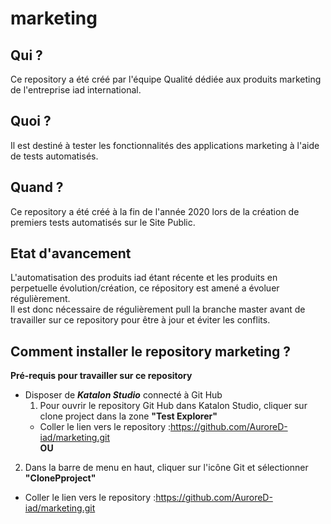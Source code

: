 # marketing


## Qui ?

Ce repository a été créé par l'équipe Qualité dédiée aux produits marketing de l'entreprise iad international.


## Quoi ?

Il est destiné à tester les fonctionnalités des applications marketing à l'aide de tests automatisés.

## Quand ?

Ce repository a été créé à la fin de l'année 2020 lors de la création de premiers tests automatisés sur le Site Public.

## Etat d'avancement

L'automatisation des produits iad étant récente et les produits en perpetuelle évolution/création, ce répository est amené a évoluer régulièrement.   
Il est donc nécessaire de régulièrement pull la branche master avant de travailler sur ce repository pour être à jour et éviter les conflits.

## Comment installer le repository marketing ?

__Pré-requis pour travailler sur ce repository__
* Disposer de __*Katalon Studio*__ connecté à Git Hub
  1. Pour ouvrir le repository Git Hub dans Katalon Studio, cliquer sur clone project dans la zone __"Test Explorer"__
  * Coller le lien vers le repository :https://github.com/AuroreD-iad/marketing.git  
  __OU__  
2. Dans la barre de menu en haut, cliquer sur l'icône Git et sélectionner __"ClonePproject"__  
  * Coller le lien vers le repository :https://github.com/AuroreD-iad/marketing.git
